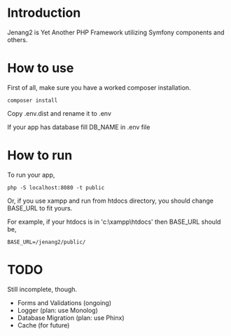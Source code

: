 # Introduction
Jenang2 is Yet Another PHP Framework utilizing Symfony components and others.

# How to use

First of all, make sure you have a worked composer installation.

    composer install

Copy .env.dist and rename it to .env

If your app has database fill DB_NAME in .env file

# How to run

To run your app,
    
    php -S localhost:8080 -t public


Or, if you use xampp and run from htdocs directory, you should change BASE_URL to fit yours.

For example, if your htdocs is in 'c:\xampp\htdocs' then BASE_URL should be,
    
    BASE_URL=/jenang2/public/


# TODO

Still incomplete, though.

- Forms and Validations (ongoing)
- Logger (plan: use Monolog)
- Database Migration (plan: use Phinx)
- Cache (for future)
